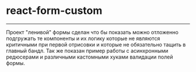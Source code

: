 # react-form-custom
---

Проект "ленивой" формы сделан что бы показать можно отложенно подгружать те компоненты и их логику которые не являются критичными при первой отрисовки и которые не обязательно тащить в главный бандл. Так же показан пример работы с асинхронными редюсерами и различными кастомными хуками валидации полей формы.


